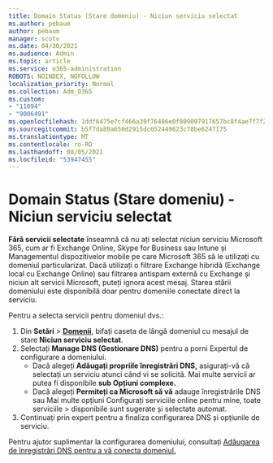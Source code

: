 ```yaml
---
title: Domain Status (Stare domeniu) - Niciun serviciu selectat
ms.author: pebaum
author: pebaum
manager: scotv
ms.date: 04/30/2021
ms.audience: Admin
ms.topic: article
ms.service: o365-administration
ROBOTS: NOINDEX, NOFOLLOW
localization_priority: Normal
ms.collection: Adm_O365
ms.custom:
- "11094"
- "9006491"
ms.openlocfilehash: 1ddf6475e7cf466a39f76486e0f809097917657bc8f4ae7f7f2b516657308f39
ms.sourcegitcommit: b5f7da89a650d2915dc652449623c78be6247175
ms.translationtype: MT
ms.contentlocale: ro-RO
ms.lasthandoff: 08/05/2021
ms.locfileid: "53947455"
---
```

# <a name="domain-status---no-services-selected"></a>Domain Status (Stare domeniu) - Niciun serviciu selectat

**Fără servicii selectate** înseamnă că nu ați selectat niciun serviciu Microsoft 365, cum ar fi Exchange Online, Skype for Business sau Intune și Managementul dispozitivelor mobile pe care Microsoft 365 să le utilizați cu domeniul particularizat. Dacă utilizați o filtrare Exchange hibridă (Exchange local cu Exchange Online) sau filtrarea antispam externă cu Exchange și niciun alt servicii Microsoft, puteți ignora acest mesaj. Starea stării domeniului este disponibilă doar pentru domeniile conectate direct la serviciu.

Pentru a selecta servicii pentru domeniul dvs.:

1. Din **Setări**  >  [**Domenii**](https://admin.microsoft.com/Adminportal/Home), bifați caseta de lângă domeniul cu mesajul de stare **Niciun serviciu selectat**.
1. Selectați **Manage DNS (Gestionare DNS)** pentru a porni Expertul de configurare a domeniului.
    - Dacă alegeți **Adăugați propriile înregistrări DNS,** asigurați-vă că selectați un serviciu atunci când vi se solicită. Mai multe servicii ar putea fi disponibile **sub Opțiuni complexe.**
    - Dacă alegeți **Permiteți ca Microsoft să vă** adauge înregistrările DNS sau Mai multe opțiuni Configurați serviciile online pentru mine, toate serviciile   >   disponibile sunt sugerate și selectate automat.
1. Continuați prin expert pentru a finaliza configurarea DNS și opțiunile de serviciu.
 
Pentru ajutor suplimentar la configurarea domeniului, consultați [Adăugarea de înregistrări DNS pentru a vă conecta domeniul.](/microsoft-365/admin/get-help-with-domains/create-dns-records-at-any-dns-hosting-provider)

